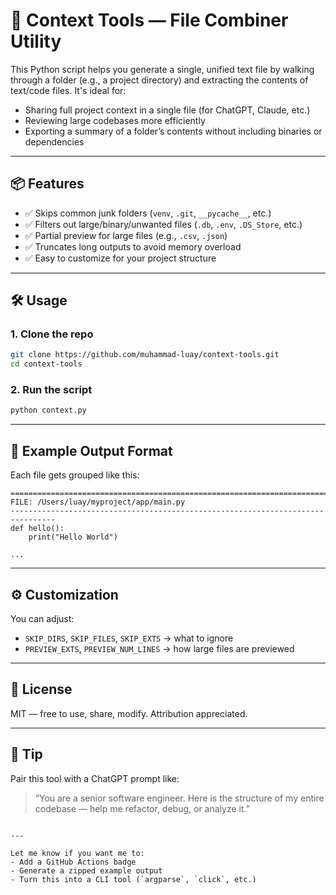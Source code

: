 # 🧩 Context Tools — File Combiner Utility

This Python script helps you generate a single, unified text file by walking through a folder (e.g., a project directory) and extracting the contents of text/code files. It's ideal for:

- Sharing full project context in a single file (for ChatGPT, Claude, etc.)
- Reviewing large codebases more efficiently
- Exporting a summary of a folder’s contents without including binaries or dependencies

---

## 📦 Features

- ✅ Skips common junk folders (`venv`, `.git`, `__pycache__`, etc.)
- ✅ Filters out large/binary/unwanted files (`.db`, `.env`, `.DS_Store`, etc.)
- ✅ Partial preview for large files (e.g., `.csv`, `.json`)
- ✅ Truncates long outputs to avoid memory overload
- ✅ Easy to customize for your project structure

---

## 🛠️ Usage

### 1. Clone the repo

```bash
git clone https://github.com/muhammad-luay/context-tools.git
cd context-tools
````

### 2. Run the script

```bash
python context.py
```

---

## 🧪 Example Output Format

Each file gets grouped like this:

```
================================================================================
FILE: /Users/luay/myproject/app/main.py
--------------------------------------------------------------------------------
def hello():
    print("Hello World")

...

```

---

## ⚙️ Customization

You can adjust:

* `SKIP_DIRS`, `SKIP_FILES`, `SKIP_EXTS` → what to ignore
* `PREVIEW_EXTS`, `PREVIEW_NUM_LINES` → how large files are previewed

---

## 📜 License

MIT — free to use, share, modify. Attribution appreciated.

---

## 🧠 Tip

Pair this tool with a ChatGPT prompt like:

> “You are a senior software engineer. Here is the structure of my entire codebase — help me refactor, debug, or analyze it.”

```

---

Let me know if you want me to:
- Add a GitHub Actions badge
- Generate a zipped example output
- Turn this into a CLI tool (`argparse`, `click`, etc.)
```